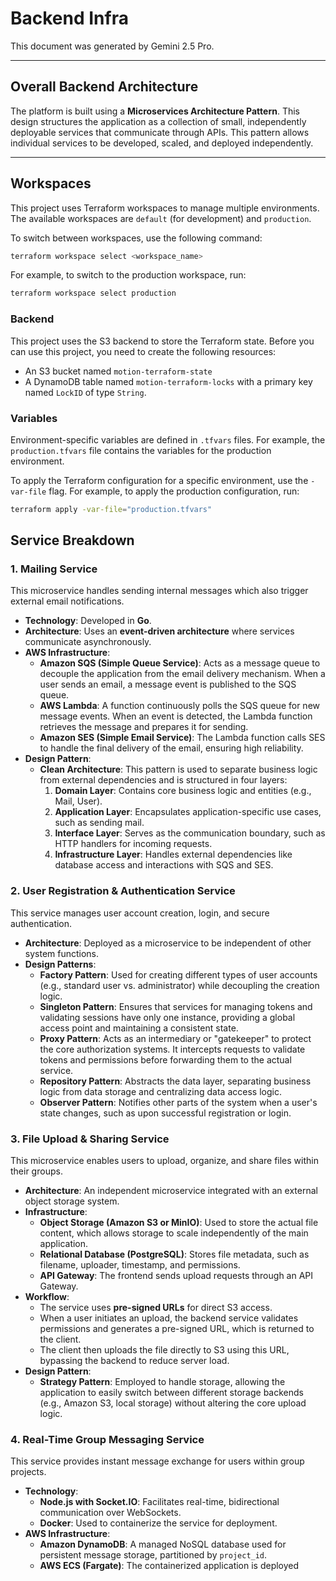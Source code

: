 # Backend Infra

This document was generated by Gemini 2.5 Pro.

---
## **Overall Backend Architecture**

The platform is built using a **Microservices Architecture Pattern**. This design structures the application as a collection of small, independently deployable services that communicate through APIs. This pattern allows individual services to be developed, scaled, and deployed independently.

---

## Workspaces

This project uses Terraform workspaces to manage multiple environments. The available workspaces are `default` (for development) and `production`.

To switch between workspaces, use the following command:

```bash
terraform workspace select <workspace_name>
```

For example, to switch to the production workspace, run:

```bash
terraform workspace select production
```

### Backend

This project uses the S3 backend to store the Terraform state. Before you can use this project, you need to create the following resources:

*   An S3 bucket named `motion-terraform-state`
*   A DynamoDB table named `motion-terraform-locks` with a primary key named `LockID` of type `String`.

### Variables

Environment-specific variables are defined in `.tfvars` files. For example, the `production.tfvars` file contains the variables for the production environment.

To apply the Terraform configuration for a specific environment, use the `-var-file` flag. For example, to apply the production configuration, run:

```bash
terraform apply -var-file="production.tfvars"
```

## **Service Breakdown**

### **1. Mailing Service**

This microservice handles sending internal messages which also trigger external email notifications.

* **Technology**: Developed in **Go**.
* **Architecture**: Uses an **event-driven architecture** where services communicate asynchronously.
* **AWS Infrastructure**:
    * **Amazon SQS (Simple Queue Service)**: Acts as a message queue to decouple the application from the email delivery mechanism. When a user sends an email, a message event is published to the SQS queue.
    * **AWS Lambda**: A function continuously polls the SQS queue for new message events. When an event is detected, the Lambda function retrieves the message and prepares it for sending.
    * **Amazon SES (Simple Email Service)**: The Lambda function calls SES to handle the final delivery of the email, ensuring high reliability.
* **Design Pattern**:
    * **Clean Architecture**: This pattern is used to separate business logic from external dependencies and is structured in four layers:
        1.  **Domain Layer**: Contains core business logic and entities (e.g., Mail, User).
        2.  **Application Layer**: Encapsulates application-specific use cases, such as sending mail.
        3.  **Interface Layer**: Serves as the communication boundary, such as HTTP handlers for incoming requests.
        4.  **Infrastructure Layer**: Handles external dependencies like database access and interactions with SQS and SES.

### **2. User Registration & Authentication Service**

This service manages user account creation, login, and secure authentication.

* **Architecture**: Deployed as a microservice to be independent of other system functions.
* **Design Patterns**:
    * **Factory Pattern**: Used for creating different types of user accounts (e.g., standard user vs. administrator) while decoupling the creation logic.
    * **Singleton Pattern**: Ensures that services for managing tokens and validating sessions have only one instance, providing a global access point and maintaining a consistent state.
    * **Proxy Pattern**: Acts as an intermediary or "gatekeeper" to protect the core authorization systems. It intercepts requests to validate tokens and permissions before forwarding them to the actual service.
    * **Repository Pattern**: Abstracts the data layer, separating business logic from data storage and centralizing data access logic.
    * **Observer Pattern**: Notifies other parts of the system when a user's state changes, such as upon successful registration or login.

### **3. File Upload & Sharing Service**

This microservice enables users to upload, organize, and share files within their groups.

* **Architecture**: An independent microservice integrated with an external object storage system.
* **Infrastructure**:
    * **Object Storage (Amazon S3 or MinIO)**: Used to store the actual file content, which allows storage to scale independently of the main application.
    * **Relational Database (PostgreSQL)**: Stores file metadata, such as filename, uploader, timestamp, and permissions.
    * **API Gateway**: The frontend sends upload requests through an API Gateway.
* **Workflow**:
    * The service uses **pre-signed URLs** for direct S3 access.
    * When a user initiates an upload, the backend service validates permissions and generates a pre-signed URL, which is returned to the client.
    * The client then uploads the file directly to S3 using this URL, bypassing the backend to reduce server load.
* **Design Pattern**:
    * **Strategy Pattern**: Employed to handle storage, allowing the application to easily switch between different storage backends (e.g., Amazon S3, local storage) without altering the core upload logic.

### **4. Real-Time Group Messaging Service**

This service provides instant message exchange for users within group projects.

* **Technology**:
    * **Node.js with Socket.IO**: Facilitates real-time, bidirectional communication over WebSockets.
    * **Docker**: Used to containerize the service for deployment.
* **AWS Infrastructure**:
    * **Amazon DynamoDB**: A managed NoSQL database used for persistent message storage, partitioned by `project_id`.
    * **AWS ECS (Fargate)**: The containerized application is deployed